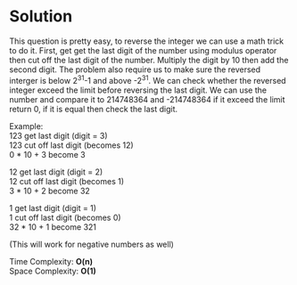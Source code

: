 # Solution

This question is pretty easy, to reverse the integer we can use a math trick to do it. First, get get the last digit of the number using modulus operator then cut off the last digit of the number. Multiply the digit by 10 then add the second digit. The problem also require us to make sure the reversed interger is below 2<sup>31</sup>-1 and above -2<sup>31</sup>. We can check whether the reversed integer exceed the limit before reversing the last digit. We can use the number and compare it to 214748364 and -214748364 if it exceed the limit return 0, if it is equal then check the last digit.

Example: <br>
123 get last digit (digit = 3) <br>
123 cut off last digit (becomes 12)<br>
0 * 10 + 3 become 3

12 get last digit (digit = 2) <br>
12 cut off last digit (becomes 1)<br>
3 * 10 + 2 become 32

1 get last digit (digit = 1) <br>
1 cut off last digit (becomes 0)<br>
32 * 10 + 1 become 321

(This will work for negative numbers as well)

Time Complexity: **O(n)**\
Space Complexity: **O(1)**
